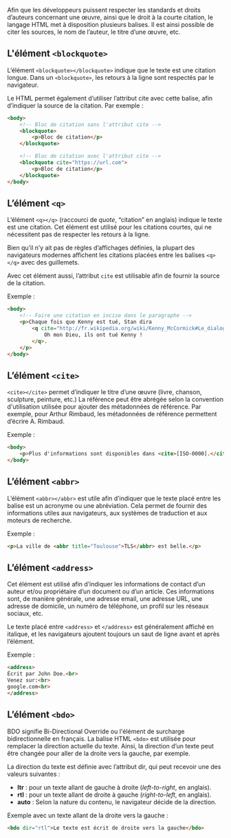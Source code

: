 Afin que les développeurs puissent respecter les standards et droits d’auteurs concernant une œuvre, ainsi que le droit à la courte citation, le langage HTML met à disposition plusieurs balises. Il est ainsi possible de citer les sources, le nom de l’auteur, le titre d’une œuvre, etc.

## L'élément ```<blockquote>```

L’élément ```<blockquote></blockquote>``` indique que le texte est une citation longue. Dans un ```<blockquote>```, les retours à la ligne sont respectés par le navigateur. 

Le HTML permet également d’utiliser l’attribut cite avec cette balise, afin d’indiquer la source de la citation. Par exemple :

```html
<body>
    <!-- Bloc de citation sans l'attribut cite -->
    <blockquote>
        <p>Bloc de citation</p>
    </blockquote>

    <!-- Bloc de citation avec l'attribut cite -->
    <blockquote cite="https://url.com">
        <p>Bloc de citation</p>
    </blockquote>
</body>
```

## L’élément ```<q>```

L’élément ```<q></q>``` (raccourci de *quote*, “citation” en anglais) indique le texte est une citation. Cet élément est utilisé pour les citations courtes, qui ne nécessitent pas de respecter les retours à la ligne. 

Bien qu’il n’y ait pas de règles d’affichages définies, la plupart des navigateurs modernes affichent les citations placées entre les balises ```<q></q>``` avec des guillemets.

Avec cet élément aussi, l’attribut ```cite``` est utilisable afin de fournir la source de la citation.

Exemple :

```html
<body>
    <!-- Faire une citation en incise dans le paragraphe -->
    <p>Chaque fois que Kenny est tué, Stan dira
        <q cite="http://fr.wikipedia.org/wiki/Kenny_McCormick#Le_dialogue_rituel">
            Oh mon Dieu, ils ont tué Kenny !
        </q>.
    </p>
</body>
```

## L’élément ```<cite>```

```<cite></cite>``` permet d’indiquer le titre d’une œuvre (livre, chanson, sculpture, peinture, etc.) La référence peut être abrégée selon la convention d'utilisation utilisée pour ajouter des métadonnées de référence. Par exemple, pour Arthur Rimbaud, les métadonnées de référence permettent d’écrire A. Rimbaud.

Exemple :

```html
<body>
    <p>Plus d'informations sont disponibles dans <cite>[ISO-0000].</cite></p>
</body>
```

## L’élément ```<abbr>```

L’élément ```<abbr></abbr>``` est utile afin d’indiquer que le texte placé entre les balise est un acronyme ou une abréviation. Cela permet de fournir des informations utiles aux navigateurs, aux systèmes de traduction et aux moteurs de recherche.

Exemple :

```html
<p>La ville de <abbr title="Toulouse">TLS</abbr> est belle.</p>
```

## L’élément ```<address>```

Cet élément est utilisé afin d’indiquer les informations de contact d’un auteur et/ou propriétaire d’un document ou d’un article. Ces informations sont, de manière générale, une adresse email, une adresse URL, une adresse de domicile, un numéro de téléphone, un profil sur les réseaux sociaux, etc. 

Le texte placé entre ```<address>``` et ```</address>``` est généralement affiché en italique, et les navigateurs ajoutent toujours un saut de ligne avant et après l’élément.

Exemple :

```html
<address>
Écrit par John Doe.<br>
Venez sur:<br>
google.com<br>
</address>
```

## L’élément ```<bdo>```

BDO signifie Bi-Directional Override ou l'élément de surcharge bidirectionnelle en français. La balise HTML ```<bdo>``` est utilisée pour remplacer la direction actuelle du texte. Ainsi, la direction d’un texte peut être changée pour aller de la droite vers la gauche, par exemple.

La direction du texte est définie avec l’attribut dir, qui peut recevoir une des valeurs suivantes :

- **ltr** : pour un texte allant de gauche à droite (*left-to-right*, en anglais).
- **rtl** : pour un texte allant de droite à gauche (*right-to-left*, en anglais).
- **auto** : Selon la nature du contenu, le navigateur décide de la direction.

Exemple avec un texte allant de la droite vers la gauche :

```html
<bdo dir="rtl">Le texte est écrit de droite vers la gauche</bdo>
```